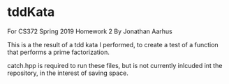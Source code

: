 # tddKata

For CS372 Spring 2019
Homework 2
By Jonathan Aarhus

This is a the result of a tdd kata I performed, to create a test of a function that performs a prime factorization.

catch.hpp is required to run these files, but is not currently inlcuded int the repository, in the interest of saving space.